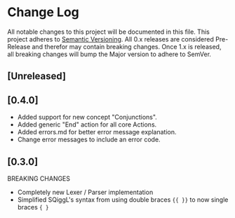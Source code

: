 # Change Log
All notable changes to this project will be documented in this file.
This project adheres to [Semantic Versioning](http://semver.org/).
All 0.x releases are considered Pre-Release and therefor may contain breaking changes.
Once 1.x is released, all breaking changes will bump the Major version to adhere to SemVer.

## [Unreleased]

## [0.4.0]
- Added support for new concept "Conjunctions".
- Added generic "End" action for all core Actions.
- Added errors.md for better error message explanation.
- Change error messages to include an error code.

## [0.3.0]
BREAKING CHANGES
- Completely new Lexer / Parser implementation
- Simplified SQiggL's syntax from using double braces `{{ }}` to now single braces `{ }`